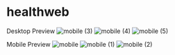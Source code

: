 # healthweb

Desktop Preview
![mobile (3)](https://user-images.githubusercontent.com/68375571/215318774-bd0dd644-13f5-420c-b295-1b5642be1183.png)
![mobile (4)](https://user-images.githubusercontent.com/68375571/215318779-9db42551-1eed-43b0-9184-28f3c802bdd3.png)
![mobile (5)](https://user-images.githubusercontent.com/68375571/215318786-1b8f88dc-2010-4e8f-84fd-6814b329f255.png)

Mobile Preview
![mobile](https://user-images.githubusercontent.com/68375571/215318819-3837e37b-5080-4454-96d1-24f5367cb004.png)
![mobile (1)](https://user-images.githubusercontent.com/68375571/215318829-dfa44d83-95c7-46e9-95a4-c34175035bf3.png)
![mobile (2)](https://user-images.githubusercontent.com/68375571/215318834-faa85685-9df4-4e76-99fc-5d69ecf656f4.png)
